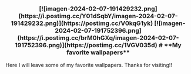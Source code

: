 <h3 align="center">
[![imagen-2024-02-07-191429232.png](https://i.postimg.cc/Y01dSqbY/imagen-2024-02-07-191429232.png)](https://postimg.cc/V0kqG1yk)
[![imagen-2024-02-07-191752396.png](https://i.postimg.cc/brM0hGXq/imagen-2024-02-07-191752396.png)](https://postimg.cc/1VGV035d)
# **My favorite wallpapers**
</h3>
Here I will leave some of my favorite wallpapers. Thanks for visiting!!


